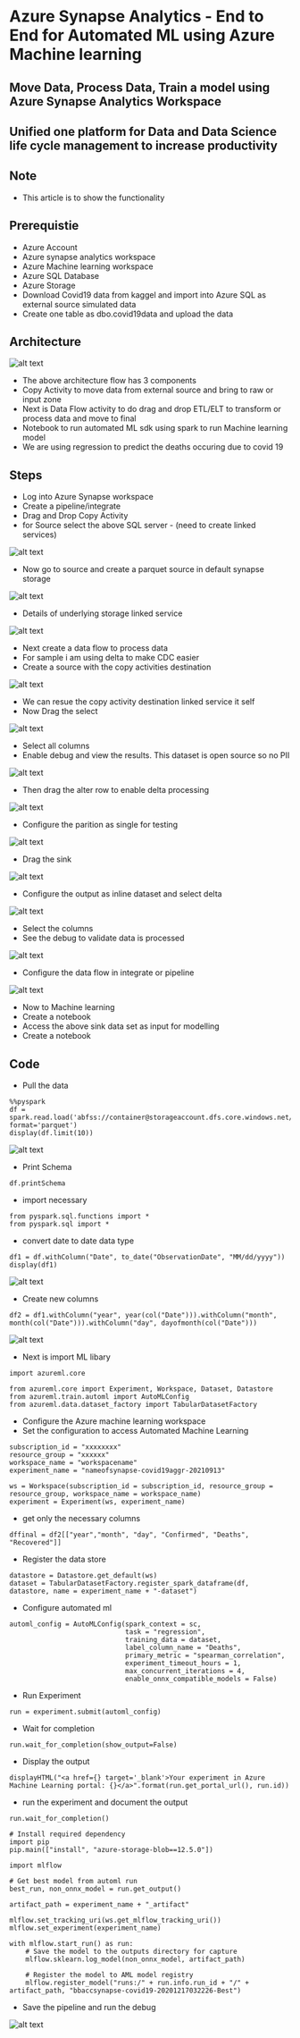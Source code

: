 # Azure Synapse Analytics - End to End for Automated ML using Azure Machine learning

## Move Data, Process Data, Train a model using Azure Synapse Analytics Workspace

## Unified one platform for Data and Data Science life cycle management to increase productivity

## Note

- This article is to show the functionality

## Prerequistie

- Azure Account
- Azure synapse analytics workspace
- Azure Machine learning workspace
- Azure SQL Database
- Azure Storage
- Download Covid19 data from kaggel and import into Azure SQL as external source simulated data
- Create one table as dbo.covid19data and upload the data

## Architecture

![alt text](https://github.com/balakreshnan/Samples2021/blob/main/Synapseworkspace/images/e2eautoml1.jpg "Service Health")

- The above architecture flow has 3 components
- Copy Activity to move data from external source and bring to raw or input zone
- Next is Data Flow activity to do drag and drop ETL/ELT to transform or process data and move to final
- Notebook to run automated ML sdk using spark to run Machine learning model
- We are using regression to predict the deaths occuring due to covid 19

## Steps

- Log into Azure Synapse workspace
- Create a pipeline/integrate
- Drag and Drop Copy Activity
- for Source select the above SQL server - (need to create linked services)

![alt text](https://github.com/balakreshnan/Samples2021/blob/main/Synapseworkspace/images/e2eautoml2.jpg "Service Health")

- Now go to source and create a parquet source in default synapse storage

![alt text](https://github.com/balakreshnan/Samples2021/blob/main/Synapseworkspace/images/e2eautoml3.jpg "Service Health")

- Details of underlying storage linked service

![alt text](https://github.com/balakreshnan/Samples2021/blob/main/Synapseworkspace/images/e2eautoml4.jpg "Service Health")

- Next create a data flow to process data
- For sample i am using delta to make CDC easier
- Create a source with the copy activities destination

![alt text](https://github.com/balakreshnan/Samples2021/blob/main/Synapseworkspace/images/e2eautoml5.jpg "Service Health")

- We can resue the copy activity destination linked service it self
- Now Drag the select

![alt text](https://github.com/balakreshnan/Samples2021/blob/main/Synapseworkspace/images/e2eautoml6.jpg "Service Health")

- Select all columns
- Enable debug and view the results. This dataset is open source so no PII

![alt text](https://github.com/balakreshnan/Samples2021/blob/main/Synapseworkspace/images/e2eautoml7.jpg "Service Health")

- Then drag the alter row to enable delta processing

![alt text](https://github.com/balakreshnan/Samples2021/blob/main/Synapseworkspace/images/e2eautoml8.jpg "Service Health")

- Configure the parition as single for testing

![alt text](https://github.com/balakreshnan/Samples2021/blob/main/Synapseworkspace/images/e2eautoml9.jpg "Service Health")

- Drag the sink

![alt text](https://github.com/balakreshnan/Samples2021/blob/main/Synapseworkspace/images/e2eautoml10.jpg "Service Health")

- Configure the output as inline dataset and select delta

![alt text](https://github.com/balakreshnan/Samples2021/blob/main/Synapseworkspace/images/e2eautoml11.jpg "Service Health")

- Select the columns
- See the debug to validate data is processed

![alt text](https://github.com/balakreshnan/Samples2021/blob/main/Synapseworkspace/images/e2eautoml12.jpg "Service Health")

- Configure the data flow in integrate or pipeline

![alt text](https://github.com/balakreshnan/Samples2021/blob/main/Synapseworkspace/images/e2eautoml13.jpg "Service Health")

- Now to Machine learning
- Create a notebook
- Access the above sink data set as input for modelling
- Create a notebook

## Code

- Pull the data

```
%%pyspark
df = spark.read.load('abfss://container@storageaccount.dfs.core.windows.net/covid19aggroutput/*.parquet', format='parquet')
display(df.limit(10))
```

![alt text](https://github.com/balakreshnan/Samples2021/blob/main/Synapseworkspace/images/e2eautoml14.jpg "Service Health")

- Print Schema

```
df.printSchema
```

- import necessary

```
from pyspark.sql.functions import *
from pyspark.sql import *
```

- convert date to date data type

```
df1 = df.withColumn("Date", to_date("ObservationDate", "MM/dd/yyyy")) 
display(df1)
```

![alt text](https://github.com/balakreshnan/Samples2021/blob/main/Synapseworkspace/images/e2eautoml15.jpg "Service Health")

- Create new columns

```
df2 = df1.withColumn("year", year(col("Date"))).withColumn("month", month(col("Date"))).withColumn("day", dayofmonth(col("Date")))
```

![alt text](https://github.com/balakreshnan/Samples2021/blob/main/Synapseworkspace/images/e2eautoml16.jpg "Service Health")

- Next is import ML libary

```
import azureml.core

from azureml.core import Experiment, Workspace, Dataset, Datastore
from azureml.train.automl import AutoMLConfig
from azureml.data.dataset_factory import TabularDatasetFactory
```

- Configure the Azure machine learning workspace
- Set the configuration to access Automated Machine Learning

```
subscription_id = "xxxxxxxx"
resource_group = "xxxxxx"
workspace_name = "workspacename"
experiment_name = "nameofsynapse-covid19aggr-20210913"

ws = Workspace(subscription_id = subscription_id, resource_group = resource_group, workspace_name = workspace_name)
experiment = Experiment(ws, experiment_name)
```

- get only the necessary columns

```
dffinal = df2[["year","month", "day", "Confirmed", "Deaths", "Recovered"]]
```

- Register the data store

```
datastore = Datastore.get_default(ws)
dataset = TabularDatasetFactory.register_spark_dataframe(df, datastore, name = experiment_name + "-dataset")
```

- Configure automated ml

```
automl_config = AutoMLConfig(spark_context = sc,
                             task = "regression",
                             training_data = dataset,
                             label_column_name = "Deaths",
                             primary_metric = "spearman_correlation",
                             experiment_timeout_hours = 1,
                             max_concurrent_iterations = 4,
                             enable_onnx_compatible_models = False)
```

- Run Experiment

```
run = experiment.submit(automl_config)
```

- Wait for completion

```
run.wait_for_completion(show_output=False)
```

- Display the output

```
displayHTML("<a href={} target='_blank'>Your experiment in Azure Machine Learning portal: {}</a>".format(run.get_portal_url(), run.id))
```

- run the experiment and document the output

```
run.wait_for_completion()

# Install required dependency
import pip
pip.main(["install", "azure-storage-blob==12.5.0"])

import mlflow

# Get best model from automl run
best_run, non_onnx_model = run.get_output()

artifact_path = experiment_name + "_artifact"

mlflow.set_tracking_uri(ws.get_mlflow_tracking_uri())
mlflow.set_experiment(experiment_name)

with mlflow.start_run() as run:
    # Save the model to the outputs directory for capture
    mlflow.sklearn.log_model(non_onnx_model, artifact_path)

    # Register the model to AML model registry
    mlflow.register_model("runs:/" + run.info.run_id + "/" + artifact_path, "bbaccsynapse-covid19-20201217032226-Best")
```

- Save the pipeline and run the debug

![alt text](https://github.com/balakreshnan/Samples2021/blob/main/Synapseworkspace/images/e2eautoml17.jpg "Service Health")